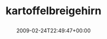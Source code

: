 ---
retweeted: false
source: <a href="http://twitter.com" rel="nofollow">Twitter Web Client</a>
entities:
  hashtags:
  - text: kartoffelbreigehirn
    indices:
    - '0'
    - '20'
  symbols: []
  user_mentions: []
  urls: []
display_text_range:
- '0'
- '20'
favorite_count: '0'
id_str: '1246831994'
truncated: false
retweet_count: '0'
id: '1246831994'
created_at: Tue Feb 24 22:49:47 +0000 2009
favorited: false
full_text: "#kartoffelbreigehirn"
lang: qht
tags:
- kartoffelbreigehirn
- pesos/twitter
date: '2009-02-24T22:49:47+00:00'
src: https://twitter.com/bascht/status/1246831994
original_url: https://twitter.com/bascht/status/1246831994
type: twitter_tweet
text: "#kartoffelbreigehirn"
title: 'kartoffelbreigehirn

  '

---